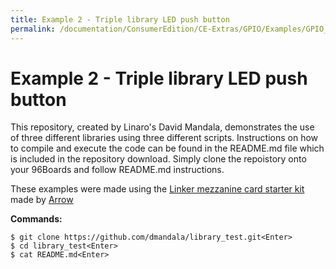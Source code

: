 ```yaml
---
title: Example 2 - Triple library LED push button
permalink: /documentation/ConsumerEdition/CE-Extras/GPIO/Examples/GPIO_Examples/Example_2.md/
---
```

# Example 2 - Triple library LED push button

This repository, created by Linaro's David Mandala, demonstrates the use of three different libraries using three different scripts. Instructions on how to compile and execute the code can be found in the README.md file which is included in the repository download. Simply clone the repoistory onto your 96Boards and follow README.md instructions.

These examples were made using the [Linker mezzanine card starter kit](http://www.96boards.org/product/linker-mezzanine-starter-kit/) made by [Arrow](http://www.arrow.com)

**Commands:**

```shell
$ git clone https://github.com/dmandala/library_test.git<Enter>
$ cd library_test<Enter>
$ cat README.md<Enter>
```
